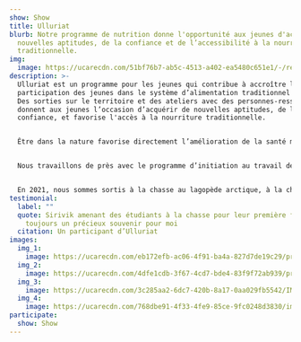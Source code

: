 ```yaml
---
show: Show
title: Ulluriat
blurb: Notre programme de nutrition donne l'opportunité aux jeunes d'acquérir de
  nouvelles aptitudes, de la confiance et de l’accessibilité à la nourriture
  traditionnelle.
img:
  image: https://ucarecdn.com/51bf76b7-ab5c-4513-a402-ea5480c651e1/-/resize/800x/resources_hero_2_qk3fee.jpg
description: >-
  Ulluriat est un programme pour les jeunes qui contribue à accroître la
  participation des jeunes dans le système d’alimentation traditionnel inuit.
  Des sorties sur le territoire et des ateliers avec des personnes-ressources
  donnent aux jeunes l’occasion d’acquérir de nouvelles aptitudes, de la
  confiance, et favorise l'accès à la nourriture traditionnelle.


  Être dans la nature favorise directement l’amélioration de la santé mentale, de même que l’identité culturelle, et crée un sentiment d’appartenance. Nous comprenons que, pour certains, il peut y avoir certains défis d’accessibilité au territoire, notre but est de diminuer ces barrières qui restreignent des membres de la communauté, et de donner à tous la chance de s’approvisionner en nourriture traditionnelle!


  Nous travaillons de près avec le programme d’initiation au travail de l’école Innalik, mais le programme reste accessible à tous les jeunes de 13 à 20 ans. Nos sorties sont guidées par des chasseurs expérimentés tandis que nos ateliers sont donnés par des aînés et certains individus aux talents traditionnels recherchés. Ulluriat vous intéresse? Que ce soit pour participer aux excursions sur le territoire, pour donner un atelier ou pour supporter le programme, n’hésitez pas à communiquer avec nous!


  En 2021, nous sommes sortis à la chasse au lagopède arctique, à la chasse aux phoques, à la pêche à la truite sur glace et nous avons réalisé un atelier de préparation de fourrure de loup, pour ne nommer que quelques-unes de nos réalisations!
testimonial:
  label: ""
  quote: Sirivik amenant des étudiants à la chasse pour leur première fois restera
    toujours un précieux souvenir pour moi
  citation: Un participant d’Ulluriat
images:
  img_1:
    image: https://ucarecdn.com/eb172efb-ac06-4f91-ba4a-827d7de19c29/program_ulluriat_gallery_1_o37lrs.jpg
  img_2:
    image: https://ucarecdn.com/4dfe1cdb-3f67-4cd7-bde4-83f9f72ab939/program_ulluriat_gallery_2_g4xr90.jpg
  img_3:
    image: https://ucarecdn.com/3c285aa2-6dc7-420b-8a17-0aa029fb5542/IMG_4499.jpg
  img_4:
    image: https://ucarecdn.com/768dbe91-4f33-4fe9-85ce-9fc0248d3830/img_7735.jpg
participate:
  show: Show
---
```

